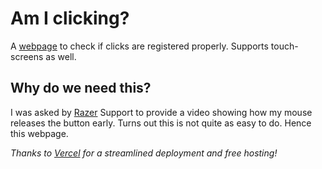 # Am I clicking?

A [webpage](http://amiclicking.xyz) to check if clicks are registered properly.
Supports touch-screens as well.

## Why do we need this?
I was asked by [Razer](https://www.razer.com/) Support to provide a video showing how my mouse releases the button early. Turns out this is not quite as easy to do. Hence this webpage.

 _Thanks to [Vercel](https://vercel.com) for a streamlined deployment and free hosting!_
